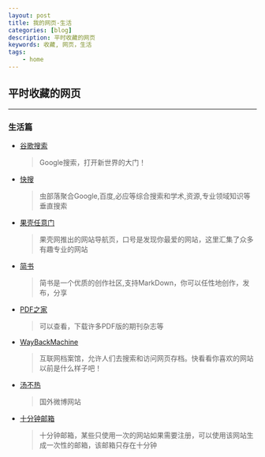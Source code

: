 ```yaml
---
layout: post
title: 我的网页-生活
categories: [blog]
description: 平时收藏的网页
keywords: 收藏, 网页，生活
tags:
    - home
---
```


## 平时收藏的网页
---
### 生活篇
* [谷歌搜索](https://www.google.com/)  
  > Google搜索，打开新世界的大门！

* [快搜](http://search.chongbuluo.com/)  
  > 虫部落聚合Google,百度,必应等综合搜索和学术,资源,专业领域知识等垂直搜索

* [果壳任意门](http://gate.guokr.com/)  
  > 果壳网推出的网站导航页，口号是发现你最爱的网站，这里汇集了众多有趣专业的网站

* [简书](http://www.jianshu.com/)  
  > 简书是一个优质的创作社区,支持MarkDown，你可以任性地创作，发布，分享

* [PDF之家](http://www.pdfzj.com/)  
  >可以查看，下载许多PDF版的期刊杂志等

* [WayBackMachine](https://archive.org/web/)  
  >互联网档案馆，允许人们去搜索和访问网页存档。快看看你喜欢的网站以前是什么样子吧！

* [汤不热](https://www.tumblr.com/)  
  > 国外微博网站

* [十分钟邮箱](https://10minutemail.org/)  
  > 十分钟邮箱，某些只使用一次的网站如果需要注册，可以使用该网站生成一次性的邮箱，该邮箱只存在十分钟
